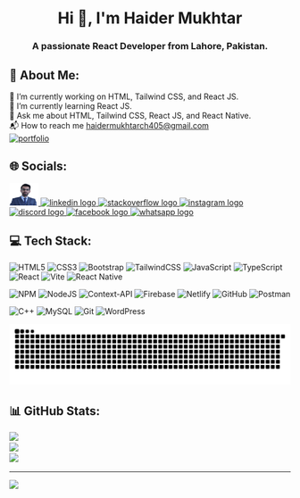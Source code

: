 <h1 align="center">Hi 👋, I'm Haider Mukhtar</h1>
<h3 align="center">A passionate React Developer from Lahore, Pakistan.</h3>

## 💫 About Me:
🔭 I’m currently working on HTML, Tailwind CSS, and React JS.<br>
🌱 I’m currently learning React JS.<br>
💬 Ask me about HTML, Tailwind CSS, React JS, and React Native.<br>
📬 How to reach me haidermukhtarch405@gmail.com <br>
  <a href="https://haidermukhtar.netlify.app/" target="_blank">
    <img src="https://img.shields.io/badge/Portfolio-%23000000.svg?style=for-the-badge&logoColor=#3b82f6" width="100" height="40" alt="portfolio "  />
  </a>

## 🌐 Socials:
<div align="left">
  <a href="https://haidermukhtar.netlify.app/" target="_blank" title="Portfolio">
    <img src="./pic.png" width="52" height="40" alt="portfolio"  />
  </a>
  <a href="https://www.linkedin.com/in/haider-mukhtar/" target="_blank">
    <img src="https://raw.githubusercontent.com/maurodesouza/profile-readme-generator/master/src/assets/icons/social/linkedin/default.svg" width="52" height="40" alt="linkedin logo"  />
  </a>
  <a href="https://stackoverflow.com/users/23261314/haider-mukhtar" target="_blank">
    <img src="https://raw.githubusercontent.com/maurodesouza/profile-readme-generator/master/src/assets/icons/social/stackoverflow/default.svg" width="52" height="40" alt="stackoverflow logo"  />
  </a>
  <a href="https://www.instagram.com/haider_mukhtar_ch/" target="_blank">
    <img src="https://raw.githubusercontent.com/maurodesouza/profile-readme-generator/master/src/assets/icons/social/instagram/default.svg" width="52" height="40" alt="instagram logo"  />
  </a>
  <a href="https://discord.com/invite/haiderch" target="_blank">
    <img src="https://raw.githubusercontent.com/maurodesouza/profile-readme-generator/master/src/assets/icons/social/discord/default.svg" width="52" height="40" alt="discord logo"  />
  </a>
  <a href="https://www.facebook.com/chhaidermukhtar880" target="_blank">
    <img src="https://raw.githubusercontent.com/maurodesouza/profile-readme-generator/master/src/assets/icons/social/facebook/default.svg" width="52" height="40" alt="facebook logo"  />
  </a>
  <a href="https://api.whatsapp.com/send/?phone=%2B92344603782&text=Hello%2C+How+can+I+help+you%3F&type=phone_number&app_absent=0" target="_blank">
    <img src="https://raw.githubusercontent.com/maurodesouza/profile-readme-generator/master/src/assets/icons/social/whatsapp/default.svg" width="52" height="40" alt="whatsapp logo"  />
  </a>
</div>

## 💻 Tech Stack:
![HTML5](https://img.shields.io/badge/html5-%23E34F26.svg?style=for-the-badge&logo=html5&logoColor=white) ![CSS3](https://img.shields.io/badge/css3-%231572B6.svg?style=for-the-badge&logo=css3&logoColor=white) ![Bootstrap](https://img.shields.io/badge/bootstrap-%238511FA.svg?style=for-the-badge&logo=bootstrap&logoColor=white) ![TailwindCSS](https://img.shields.io/badge/tailwindcss-%2338B2AC.svg?style=for-the-badge&logo=tailwind-css&logoColor=white) ![JavaScript](https://img.shields.io/badge/javascript-%23323330.svg?style=for-the-badge&logo=javascript&logoColor=%23F7DF1E) ![TypeScript](https://img.shields.io/badge/typescript-%23007ACC.svg?style=for-the-badge&logo=typescript&logoColor=white) ![React](https://img.shields.io/badge/react-%2320232a.svg?style=for-the-badge&logo=react&logoColor=%2361DAFB) ![Vite](https://img.shields.io/badge/vite-%23646CFF.svg?style=for-the-badge&logo=vite&logoColor=white) ![React Native](https://img.shields.io/badge/react_native-%2320232a.svg?style=for-the-badge&logo=react&logoColor=%2361DAFB)

![NPM](https://img.shields.io/badge/NPM-%23CB3837.svg?style=for-the-badge&logo=npm&logoColor=white) ![NodeJS](https://img.shields.io/badge/node.js-6DA55F?style=for-the-badge&logo=node.js&logoColor=white) ![Context-API](https://img.shields.io/badge/Context--Api-000000?style=for-the-badge&logo=react) ![Firebase](https://img.shields.io/badge/firebase-%23039BE5.svg?style=for-the-badge&logo=firebase) ![Netlify](https://img.shields.io/badge/netlify-%23000000.svg?style=for-the-badge&logo=netlify&logoColor=#00C7B7) ![GitHub](https://img.shields.io/badge/github-%23121011.svg?style=for-the-badge&logo=github&logoColor=white) ![Postman](https://img.shields.io/badge/Postman-FF6C37?style=for-the-badge&logo=postman&logoColor=white)

![C++](https://img.shields.io/badge/c++-%2300599C.svg?style=for-the-badge&logo=c%2B%2B&logoColor=white) ![MySQL](https://img.shields.io/badge/mysql-4479A1.svg?style=for-the-badge&logo=mysql&logoColor=white) ![Git](https://img.shields.io/badge/git-%23F05033.svg?style=for-the-badge&logo=git&logoColor=white) ![WordPress](https://img.shields.io/badge/WordPress-%23117AC9.svg?style=for-the-badge&logo=WordPress&logoColor=white)


<img src="https://raw.githubusercontent.com/Haider-Mukhtar/Haider-Mukhtar/output/snake.svg" alt="Snake animation" />


## 📊 GitHub Stats:
![](https://github-readme-stats.vercel.app/api?username=Haider-Mukhtar&theme=dark&hide_border=false&include_all_commits=false&count_private=true)<br/>
![](https://github-readme-streak-stats.herokuapp.com/?user=Haider-Mukhtar&theme=dark&hide_border=false)<br/>
![](https://github-readme-stats.vercel.app/api/top-langs/?username=Haider-Mukhtar&theme=dark&hide_border=false&include_all_commits=false&count_private=true&layout=compact)

---
[![](https://visitcount.itsvg.in/api?id=Haider-Mukhtar&icon=0&color=0)](https://visitcount.itsvg.in)<br/>


<!-- Proudly created with GPRM ( https://gprm.itsvg.in ) -->
